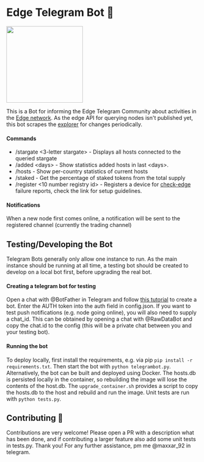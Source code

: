 # Edge Telegram Bot 🤖 

<img src="https://github.com/maxxar92/EdgeTelegramBot/blob/master/edgebot_img.jpeg" width="200">

This is a Bot for informing the Edge Telegram Community about activities in the [Edge network](https://edge.network/en/).
As the edge API for querying nodes isn't published yet, this bot scrapes the [explorer](https://explorer.edge.network)  for changes periodically.

#### Commands
- /stargate <3-letter stargate> - Displays all hosts connected to the queried stargate
- /added \<days\> - Show statistics added hosts in last \<days\>.
- /hosts - Show per-country statistics of current hosts
- /staked - Get the percentage of staked tokens from the total supply
- /register <10 number registry id> - Registers a device for [check-edge](https://github.com/befranz/check-edge) failure reports, check the link for setup guidelines.

#### Notifications
When a new node first comes online, a notification will be sent to the registered channel (currently the trading channel)


## Testing/Developing the Bot
Telegram Bots generally only allow one instance to run. As the main instance should be running at all time, a testing bot should be created to develop on a local bot first, before upgrading the real bot.

#### Creating a telegram bot for testing
Open a chat with @BotFather in Telegram and follow [this tutorial](https://riptutorial.com/telegram-bot/example/25075/create-a-bot-with-the-botfather) to create a bot. 
Enter the AUTH token into the auth field in config.json.
If you want to test push notifications (e.g. node going online), you will also need to supply a chat_id. This can be obtained by opening a chat with @RawDataBot and copy the chat.id to the config (this will be a private chat between you and your testing bot).

#### Running the bot
To deploy locally, first install the requirements, e.g. via pip ``pip install -r requirements.txt``.
Then start the bot with ``python telegrambot.py``.
Alternatively, the bot can be built and deployed using Docker. 
The hosts.db is persisted locally in the container, so rebuilding the image will lose the contents of the host.db. The `upgrade_container.sh` provides a script to copy the hosts.db to the host and rebuild and run the image.
Unit tests are run with ``python tests.py``.

## Contributing :rocket:

Contributions are very welcome! Please open a PR with a description what has been done, and if contributing a larger feature also add some unit tests in tests.py. Thank you!
For any further assistance, pm me @maxxar_92 in telegram.
